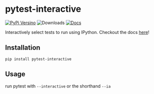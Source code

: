 pytest-interactive
==================
[![PyPi Versino](https://img.shields.io/pypi/v/pytest-interactive.svg)](https://pypi.python.org/pypi/pytest-interactive/0.1)
![Downloads](https://img.shields.io/pypi/d/pytest-interactive.svg)
[![Docs](https://readthedocs.org/projects/pytest-interactive/badge/)](http://pytest-interactive.readthedocs.io)

Interactively select tests to run using IPython.
Checkout the docs [here](http://pytest-interactive.readthedocs.org/)!

Installation
------------

    pip install pytest-interactive

Usage
-----
run pytest with `--interactive` or the shorthand `--ia`
